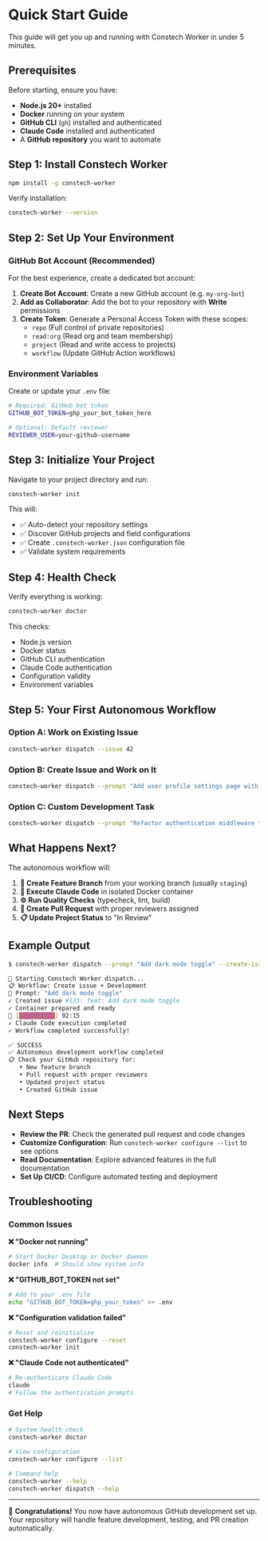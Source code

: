 # Quick Start Guide

This guide will get you up and running with Constech Worker in under 5 minutes.

## Prerequisites

Before starting, ensure you have:
- **Node.js 20+** installed
- **Docker** running on your system  
- **GitHub CLI** (`gh`) installed and authenticated
- **Claude Code** installed and authenticated
- A **GitHub repository** you want to automate

## Step 1: Install Constech Worker

```bash
npm install -g constech-worker
```

Verify installation:
```bash
constech-worker --version
```

## Step 2: Set Up Your Environment

### GitHub Bot Account (Recommended)

For the best experience, create a dedicated bot account:

1. **Create Bot Account**: Create a new GitHub account (e.g. `my-org-bot`)
2. **Add as Collaborator**: Add the bot to your repository with **Write** permissions
3. **Create Token**: Generate a Personal Access Token with these scopes:
   - `repo` (Full control of private repositories) 
   - `read:org` (Read org and team membership)
   - `project` (Read and write access to projects)
   - `workflow` (Update GitHub Action workflows)

### Environment Variables

Create or update your `.env` file:

```bash
# Required: GitHub bot token
GITHUB_BOT_TOKEN=ghp_your_bot_token_here

# Optional: Default reviewer  
REVIEWER_USER=your-github-username
```

## Step 3: Initialize Your Project

Navigate to your project directory and run:

```bash
constech-worker init
```

This will:
- ✅ Auto-detect your repository settings
- ✅ Discover GitHub projects and field configurations  
- ✅ Create `.constech-worker.json` configuration file
- ✅ Validate system requirements

## Step 4: Health Check

Verify everything is working:

```bash
constech-worker doctor
```

This checks:
- Node.js version
- Docker status
- GitHub CLI authentication
- Claude Code authentication
- Configuration validity
- Environment variables

## Step 5: Your First Autonomous Workflow

### Option A: Work on Existing Issue
```bash
constech-worker dispatch --issue 42
```

### Option B: Create Issue and Work on It
```bash
constech-worker dispatch --prompt "Add user profile settings page with avatar upload and email preferences" --create-issue
```

### Option C: Custom Development Task
```bash
constech-worker dispatch --prompt "Refactor authentication middleware to support JWT tokens"
```

## What Happens Next?

The autonomous workflow will:

1. **🌿 Create Feature Branch** from your working branch (usually `staging`)
2. **🤖 Execute Claude Code** in isolated Docker container
3. **⚙️ Run Quality Checks** (typecheck, lint, build)
4. **📝 Create Pull Request** with proper reviewers assigned
5. **📋 Update Project Status** to "In Review"

## Example Output

```bash
$ constech-worker dispatch --prompt "Add dark mode toggle" --create-issue

🚀 Starting Constech Worker dispatch...
📋 Workflow: Create issue + Development
💭 Prompt: "Add dark mode toggle"
✓ Created issue #123: feat: Add dark mode toggle
✓ Container prepared and ready
🔄 [██████████] 02:15
✓ Claude Code execution completed
✓ Workflow completed successfully!

✅ SUCCESS 
✅ Autonomous development workflow completed
📋 Check your GitHub repository for:
   • New feature branch
   • Pull request with proper reviewers  
   • Updated project status
   • Created GitHub issue
```

## Next Steps

- **Review the PR**: Check the generated pull request and code changes
- **Customize Configuration**: Run `constech-worker configure --list` to see options
- **Read Documentation**: Explore advanced features in the full documentation
- **Set Up CI/CD**: Configure automated testing and deployment

## Troubleshooting

### Common Issues

**❌ "Docker not running"**
```bash
# Start Docker Desktop or Docker daemon
docker info  # Should show system info
```

**❌ "GITHUB_BOT_TOKEN not set"**
```bash
# Add to your .env file
echo "GITHUB_BOT_TOKEN=ghp_your_token" >> .env
```

**❌ "Configuration validation failed"**
```bash
# Reset and reinitialize
constech-worker configure --reset
constech-worker init
```

**❌ "Claude Code not authenticated"**
```bash
# Re-authenticate Claude Code
claude
# Follow the authentication prompts
```

### Get Help

```bash
# System health check
constech-worker doctor

# View configuration
constech-worker configure --list

# Command help
constech-worker --help
constech-worker dispatch --help
```

---

🎉 **Congratulations!** You now have autonomous GitHub development set up. Your repository will handle feature development, testing, and PR creation automatically.